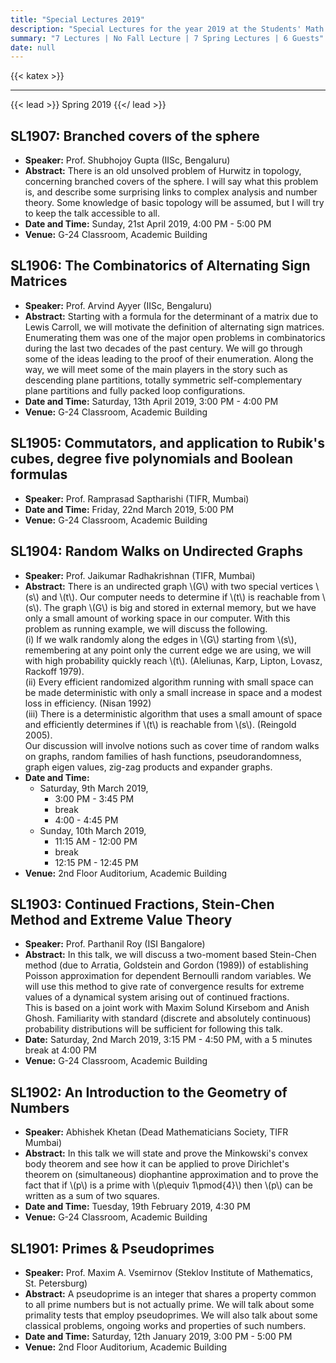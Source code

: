```yaml
---
title: "Special Lectures 2019"
description: "Special Lectures for the year 2019 at the Students' Math Club at Indian Statistical Institute, Bangalore."
summary: "7 Lectures | No Fall Lecture | 7 Spring Lectures | 6 Guests"
date: null
---
```


{{< katex >}}

---

{{< lead >}}
Spring 2019
{{</ lead >}}

## SL1907: Branched covers of the sphere

- **Speaker:** Prof. Shubhojoy Gupta (IISc, Bengaluru)
- **Abstract:** There is an old unsolved problem of Hurwitz in topology, concerning branched covers of the sphere. I will say what this problem is, and describe some surprising links to complex analysis and number theory. Some knowledge of basic topology will be assumed, but I will try to keep the talk accessible to all.
- **Date and Time:** Sunday, 21st April 2019, 4:00 PM - 5:00 PM
- **Venue:** G-24 Classroom, Academic Building

## SL1906: The Combinatorics of Alternating Sign Matrices

- **Speaker:** Prof. Arvind Ayyer (IISc, Bengaluru)
- **Abstract:** Starting with a formula for the determinant of a matrix due to Lewis Carroll, we will motivate the definition of alternating sign matrices. Enumerating them was one of the major open problems in combinatorics during the last two decades of the past century. We will go through some of the ideas leading to the proof of their enumeration. Along the way, we will meet some of the main players in the story such as descending plane partitions, totally symmetric self-complementary plane partitions and fully packed loop configurations.
- **Date and Time:** Saturday, 13th April 2019, 3:00 PM - 4:00 PM
- **Venue:** G-24 Classroom, Academic Building

## SL1905: Commutators, and application to Rubik's cubes, degree five polynomials and Boolean formulas

- **Speaker:** Prof. Ramprasad Saptharishi (TIFR, Mumbai)
- **Date and Time:** Friday, 22nd March 2019, 5:00 PM
- **Venue:** G-24 Classroom, Academic Building

## SL1904: Random Walks on Undirected Graphs

- **Speaker:** Prof. Jaikumar Radhakrishnan (TIFR, Mumbai)
- **Abstract:** There is an undirected graph \\(G\\) with two special vertices \\(s\\) and \\(t\\). Our computer needs to determine if \\(t\\) is reachable from \\(s\\). The graph \\(G\\) is big and stored in external memory, but we have only a small amount of working space in our computer. With this problem as running example, we will discuss the following.  
   (i) If we walk randomly along the edges in \\(G\\) starting from \\(s\\), remembering at any point only the current edge we are using, we will with high probability quickly reach \\(t\\). (Aleliunas, Karp, Lipton, Lovasz, Rackoff 1979).  
   (ii) Every efficient randomized algorithm running with small space can be made deterministic with only a small increase in space and a modest loss in efficiency. (Nisan 1992)  
   (iii) There is a deterministic algorithm that uses a small amount of space and efficiently determines if \\(t\\) is reachable from \\(s\\). (Reingold 2005).  
  Our discussion will involve notions such as cover time of random walks on graphs, random families of hash functions, pseudorandomness, graph eigen values, zig-zag products and expander graphs.
- **Date and Time:**
  - Saturday, 9th March 2019,
    - 3:00 PM - 3:45 PM
    - break
    - 4:00 - 4:45 PM
  - Sunday, 10th March 2019,
    - 11:15 AM - 12:00 PM
    - break
    - 12:15 PM - 12:45 PM
- **Venue:** 2nd Floor Auditorium, Academic Building

## SL1903: Continued Fractions, Stein-Chen Method and Extreme Value Theory

- **Speaker:** Prof. Parthanil Roy (ISI Bangalore)
- **Abstract:** In this talk, we will discuss a two-moment based Stein-Chen method (due to Arratia, Goldstein and Gordon (1989)) of establishing Poisson approximation for dependent Bernoulli random variables. We will use this method to give rate of convergence results for extreme values of a dynamical system arising out of continued fractions.  
  This is based on a joint work with Maxim Solund Kirsebom and Anish Ghosh. Familiarity with standard (discrete and absolutely continuous) probability distributions will be sufficient for following this talk.
- **Date:** Saturday, 2nd March 2019, 3:15 PM - 4:50 PM, with a 5 minutes break at 4:00 PM
- **Venue:** G-24 Classroom, Academic Building

## SL1902: An Introduction to the Geometry of Numbers

- **Speaker:** Abhishek Khetan (Dead Mathematicians Society, TIFR Mumbai)
- **Abstract:** In this talk we will state and prove the Minkowski's convex body theorem and see how it can be applied to prove Dirichlet's theorem on (simultaneous) diophantine approximation and to prove the fact that if \\(p\\) is a prime with \\(p\equiv 1\pmod{4}\\) then \\(p\\) can be written as a sum of two squares.
- **Date and Time:** Tuesday, 19th February 2019, 4:30 PM
- **Venue:** G-24 Classroom, Academic Building

## SL1901: Primes & Pseudoprimes

- **Speaker:** Prof. Maxim A. Vsemirnov (Steklov Institute of Mathematics, St. Petersburg)
- **Abstract:** A pseudoprime is an integer that shares a property common to all prime numbers but is not actually prime. We will talk about some primality tests that employ pseudoprimes. We will also talk about some classical problems, ongoing works and properties of such numbers.
- **Date and Time:** Saturday, 12th January 2019, 3:00 PM - 5:00 PM
- **Venue:** 2nd Floor Auditorium, Academic Building
